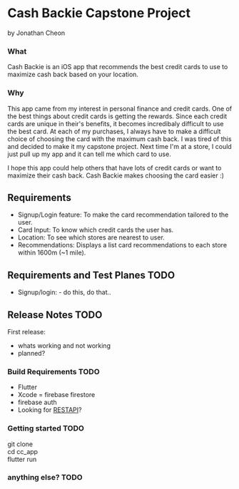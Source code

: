 # Cash Backie Capstone Project
by Jonathan Cheon

### What
Cash Backie is an iOS app that recommends the best credit cards to use to maximize cash back based on your location. 

### Why
This app came from my interest in personal finance and credit cards. One of the best things about credit cards is getting the rewards. Since each credit cards are unique in their's benefits, it becomes incredibaly difficult to use the best card. At each of my purchases, I always have to make a difficult choice of choosing the card with the maximum cash back. I was tired of this and decided to make it my capstone project. Next time I'm at a store, I could just pull up my app and it can tell me which card to use. 

I hope this app could help others that have lots of credit cards or want to maximize their cash back. Cash Backie makes choosing the card easier :) 

## Requirements
- Signup/Login feature: To make the card recommendation tailored to the user. 
- Card Input: To know which credit cards the user has. 
- Location: To see which stores are nearest to user. 
- Recommendations: Displays a list card recommendations to each store within 1600m (~1 mile).

## Requirements and Test Planes TODO
- Signup/login: - do this, do that.. 

## Release Notes TODO
First release: 
- whats working and not working
- planned? 
  
  
### Build Requirements TODO
- Flutter
- Xcode
= firebase firestore
- firebase auth
- Looking for [RESTAPI](https://github.com/jcheon/capstone_api_server)?

### Getting started TODO
git clone <br/>
cd cc_app <br/>
flutter run <br/>


### anything else? TODO

